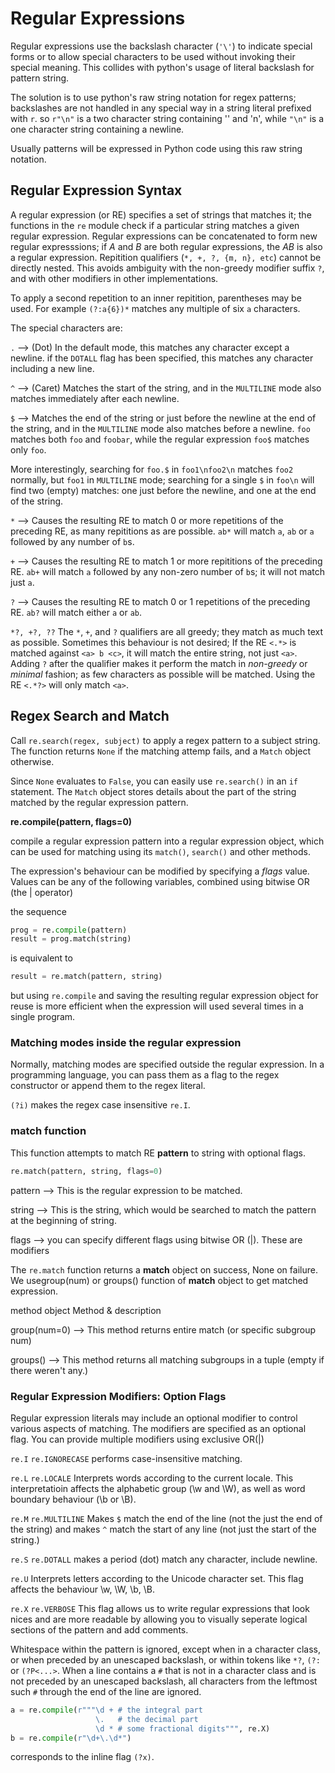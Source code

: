 # Regular Expressions
Regular expressions use the backslash character (`'\'`) to indicate special forms or to allow special characters to be used without invoking their special meaning. This collides with python's usage of literal backslash for pattern string.

The solution is to use python's raw string notation for regex patterns; backslashes are not handled in any special way in a string literal prefixed with `r`. so `r"\n"` is a two character string containing '\' and 'n', while `"\n"` is a one character string containing a newline.

Usually patterns will be expressed in Python code using this raw string notation.

## Regular Expression Syntax

A regular expression (or RE) specifies a set of strings that matches it; the functions in the `re` module check if a particular string matches a given regular expression. Regular expressions can be concatenated to form new regular expresssions; if *A* and *B* are both regular expressions, the *AB* is also a regular expression. Repitition qualifiers (`*, +, ?, {m, n}, etc`) cannot be directly nested. This avoids ambiguity with the non-greedy modifier suffix `?`, and with other modifiers in other implementations.

To apply a second repetition to an inner repitition, parentheses may be used. For example `(?:a{6})*` matches any multiple of six `a` characters.

The special characters are:

`.` --> (Dot) In the default mode, this matches any character except a newline. if the `DOTALL` flag has been specified, this matches any character including a new line.

`^` --> (Caret) Matches the start of the string, and in the `MULTILINE` mode also matches immediately after each newline.

`$` --> Matches the end of the string or just before the newline at the end of the string, and in the `MULTILINE` mode also matches before a newline.
`foo` matches both `foo` and `foobar`, while the regular expression `foo$` matches only `foo`.

More interestingly, searching for `foo.$` in `foo1\nfoo2\n` matches `foo2` normally, but `foo1` in `MULTILINE` mode; searching for a single `$` in `foo\n` will find two (empty) matches: one just before the newline, and one at the end of the string.

`*` --> Causes the resulting RE to match 0 or more repetitions of the preceding RE, as many repititions as are possible. `ab*` will match `a`, `ab` or `a` followed by any number of `b`s.

`+` --> Causes the resulting RE to match 1 or more repititions of the preceding RE. `ab+` will match `a` followed by any non-zero number of `b`s; it will not match just `a`.

`?` --> Causes the resulting RE to match 0 or 1 repetitions of the preceding RE. `ab?` will match either `a` or `ab`.


`*?, +?, ??`
	The `*`, `+`, and `?` qualifiers are all greedy; they match as much text as possible. Sometimes this behaviour is not desired; If the RE `<.*>` is matched against `<a> b <c>`, it will match the entire string, not just `<a>`. Adding `?` after the qualifier makes it perform the match in *non-greedy* or *minimal* fashion; as few characters as possible will be matched. Using the RE `<.*?>` will only match `<a>`.

## Regex Search and Match
Call `re.search(regex, subject)` to apply a regex pattern to a subject string. The function returns `None` if the matching attemp fails, and a `Match` object otherwise.

Since `None` evaluates to `False`, you can easily use `re.search()` in an `if` statement. The `Match` object stores details about the part of the string matched by the regular expression pattern.

**re.compile(pattern, flags=0)**

compile a regular expression pattern into a regular expression object, which can be used for matching using its `match()`, `search()` and other methods.

The expression's behaviour can be modified by specifying a *flags* value. Values can be any of the following variables, combined using bitwise OR (the | operator)

the sequence
```python
prog = re.compile(pattern)
result = prog.match(string)
```

is equivalent to
```python
result = re.match(pattern, string)
```

but using `re.compile` and saving the resulting regular expression object for reuse is more efficient when the expression will used several times in a single program.

### Matching modes inside the regular expression
Normally, matching modes are specified outside the regular expression. In a programming language, you can pass them as a flag to the regex constructor or append them to the regex literal.

`(?i)` makes the regex case insensitive `re.I`.

### match function

This function attempts to match RE **pattern** to string with optional flags.

```python
re.match(pattern, string, flags=0)

```

pattern --> This is the regular expression to be matched.

string --> This is the string, which would be searched to match the pattern at the beginning of string.

flags --> you can specify different flags using bitwise OR (|). These are modifiers

The `re.match` function returns a **match** object on success, None on failure. We usegroup(num) or groups() function of **match** object to get matched expression.

method object Method & description

group(num=0) --> This method returns entire match
(or specific subgroup num)

groups() --> This method returns all matching subgroups in a tuple
(empty if there weren't any.)

### Regular Expression Modifiers: Option Flags
Regular expression literals may include an optional modifier to control various aspects of matching. The modifiers are specified as an optional flag. You can provide multiple modifiers using exclusive OR(|)

`re.I`
`re.IGNORECASE`
performs case-insensitive matching.

`re.L`
`re.LOCALE`
Interprets words according to the current locale. This interpretatioin affects the alphabetic group (\w and \W), as well as word boundary behaviour (\b or \B).

`re.M`
`re.MULTILINE`
Makes `$` match the end of the line (not the just the end of the string) and makes `^` match the start of any line (not just the start of the string.)

`re.S`
`re.DOTALL`
makes a period (dot) match any character, include newline.

`re.U`
Interprets letters according to the Unicode character set. This flag affects the behaviour \w, \W, \b, \B.

`re.X`
`re.VERBOSE`
This flag allows us to write regular expressions that look nices and are more readable by allowing you to visually seperate logical sections of the pattern and add comments.

Whitespace within the pattern is ignored, except when in a character class, or when preceded by an unescaped backslash, or within tokens like `*?`, `(?:` or `(?P<...>`. When a line contains a `#` that is not in a character class and is not preceded by an unescaped backslash, all characters from the leftmost such `#` through the end of the line are ignored.

```python
a = re.compile(r"""\d + # the integral part
	               \.   # the decimal part
				   \d * # some fractional digits""", re.X)
b = re.compile(r"\d+\.\d*")
```

corresponds to the inline flag `(?x)`.

